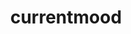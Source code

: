 ---
ee_id: '4350'
site: '1'
type: '2'
long_id: 2016-054 currentmood
url: 2016-054-currentmood
title: currentmood
year: '2016'
medium: MacBook Air running Ableton Live & Native Instruments Massive synth, hanging
  line array public address sound system
commission:
dims: Dimensions variable
pitch:
ps:
live_url:
related:
youtube:
imgs: currentmood-054-2016-install-01-database-JH.jpg,currentmood-054-2016-install-02-database-JH.jpg
subheading: "(Sculpture)"
display_year: '2016'
download:
add_credit:
add_credits:
related_code:
layout: things-i-made
---